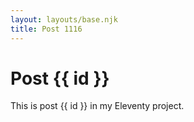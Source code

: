 ```yaml
---
layout: layouts/base.njk
title: Post 1116
---
```


# Post {{ id }}

This is post {{ id }} in my Eleventy project.
